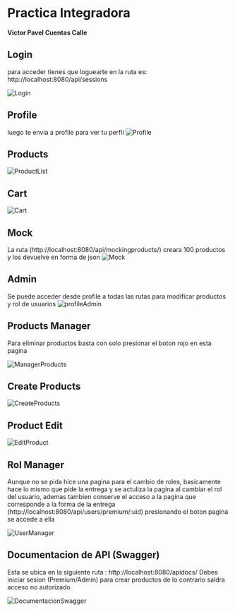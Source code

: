 # Practica Integradora

**Victor Pavel Cuentas Calle**

## Login
para acceder tienes que loguearte en la ruta es: http://localhost:8080/api/sessions

![Login](https://github.com/VictorPavelCC/PracticaIntegradoraCuentas/blob/main/src/img/login.png?raw=true)

## Profile
luego te envia a profile para ver tu perfil
![Profile](https://github.com/VictorPavelCC/PracticaIntegradoraCuentas/blob/main/src/img/profile.png?raw=true)

## Products

![ProductList](https://github.com/VictorPavelCC/PracticaIntegradoraCuentas/blob/main/src/img/productList.png?raw=true)

## Cart

![Cart](https://github.com/VictorPavelCC/PracticaIntegradoraCuentas/blob/main/src/img/cart.png?raw=true)

## Mock
La ruta (http://localhost:8080/api/mockingproducts/) creara 100 productos y los devuelve en forma de json
![Mock](https://github.com/VictorPavelCC/PracticaIntegradoraCuentas/blob/main/src/img/mockingProducts.png?raw=true)

## Admin
Se puede acceder desde profile a todas las rutas para modificar productos y rol de usuarios
![profileAdmin](https://github.com/VictorPavelCC/PracticaIntegradoraCuentas/blob/main/src/img/ProfileAdmin.png?raw=true)

## Products Manager 

Para eliminar productos basta con solo presionar el boton rojo en esta pagina

![ManagerProducts](https://github.com/VictorPavelCC/PracticaIntegradoraCuentas/blob/main/src/img/ManagerProducts.png?raw=true)

## Create Products

![CreateProducts](https://github.com/VictorPavelCC/PracticaIntegradoraCuentas/blob/main/src/img/CreateProducts.png?raw=true)

## Product Edit

![EditProduct](https://github.com/VictorPavelCC/PracticaIntegradoraCuentas/blob/main/src/img/EditProduct.png?raw=true)

## Rol Manager

Aunque no se pida hice una pagina para el cambio de roles, basicamente hace lo mismo que pide la entrega y se actuliza la pagina  al cambiar el rol del usuario,
ademas tambien conserve el acceso a la pagina que corresponde a la forma de la entrega (http://localhost:8080/api/users/premium/:uid) presionando el boton pagina se accede a ella

![UserManager](https://github.com/VictorPavelCC/PracticaIntegradoraCuentas/blob/main/src/img/UserManager.png?raw=true)


## Documentacion de API (Swagger)

Esta se ubica en la siguiente ruta : http://localhost:8080/apidocs/
Debes iniciar sesion (Premium/Admin) para crear productos de lo contrario saldra acceso no autorizado

![DocumentacionSwagger](https://github.com/VictorPavelCC/PracticaIntegradoraCuentas/blob/main/src/img/DocumentacionSwagger.png?raw=true)